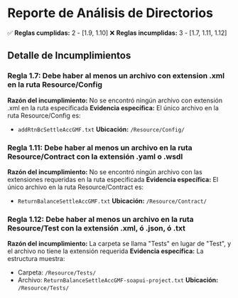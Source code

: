 # Reporte de Análisis de Directorios

✅ **Reglas cumplidas:** 2 - [1.9, 1.10]
❌ **Reglas incumplidas:** 3 - [1.7, 1.11, 1.12]

## Detalle de Incumplimientos

### Regla 1.7: Debe haber al menos un archivo con extension .xml en la ruta Resource/Config
**Razón del incumplimiento:** No se encontró ningún archivo con extensión .xml en la ruta especificada
**Evidencia específica:** El único archivo en la ruta Resource/Config es:
- `addRtnBcSettleAccGMF.txt`
**Ubicación:** `/Resource/Config/`

### Regla 1.11: Debe haber al menos un archivo en la ruta Resource/Contract con la extensión .yaml o .wsdl
**Razón del incumplimiento:** No se encontró ningún archivo con las extensiones requeridas en la ruta especificada
**Evidencia específica:** El único archivo en la ruta Resource/Contract es:
- `ReturnBalanceSettleAccGMF.txt`
**Ubicación:** `/Resource/Contract/`

### Regla 1.12: Debe haber al menos un archivo en la ruta Resource/Test con la extensión .xml, ó .json, ó .txt
**Razón del incumplimiento:** La carpeta se llama "Tests" en lugar de "Test", y el archivo no tiene la extensión requerida
**Evidencia específica:** La estructura muestra:
- Carpeta: `/Resource/Tests/`
- Archivo: `ReturnBalanceSettleAccGMF-soapui-project.txt`
**Ubicación:** `/Resource/Tests/`